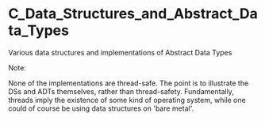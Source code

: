 # C_Data_Structures_and_Abstract_Data_Types
Various data structures and implementations of Abstract Data Types

Note:

None of the implementations are thread-safe. 
The point is to illustrate the DSs and ADTs themselves, rather than thread-safety.
Fundamentally, threads imply the existence of some kind of operating system, while one could of course be using data structures on 'bare metal'.

